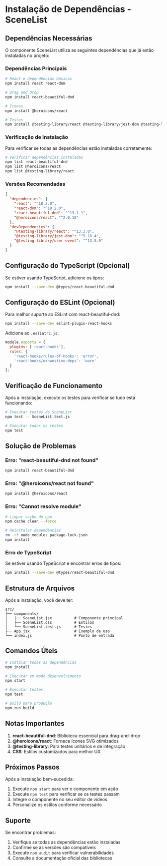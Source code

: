 # Instalação de Dependências - SceneList

## Dependências Necessárias

O componente SceneList utiliza as seguintes dependências que já estão instaladas no projeto:

### Dependências Principais

```bash
# React e dependências básicas
npm install react react-dom

# Drag and Drop
npm install react-beautiful-dnd

# Ícones
npm install @heroicons/react

# Testes
npm install @testing-library/react @testing-library/jest-dom @testing-library/user-event
```

### Verificação de Instalação

Para verificar se todas as dependências estão instaladas corretamente:

```bash
# Verificar dependências instaladas
npm list react-beautiful-dnd
npm list @heroicons/react
npm list @testing-library/react
```

### Versões Recomendadas

```json
{
  "dependencies": {
    "react": "^18.2.0",
    "react-dom": "^18.2.0",
    "react-beautiful-dnd": "^13.1.1",
    "@heroicons/react": "^2.0.18"
  },
  "devDependencies": {
    "@testing-library/react": "^13.3.0",
    "@testing-library/jest-dom": "^5.16.4",
    "@testing-library/user-event": "^13.5.0"
  }
}
```

## Configuração do TypeScript (Opcional)

Se estiver usando TypeScript, adicione os tipos:

```bash
npm install --save-dev @types/react-beautiful-dnd
```

## Configuração do ESLint (Opcional)

Para melhor suporte ao ESLint com react-beautiful-dnd:

```bash
npm install --save-dev eslint-plugin-react-hooks
```

Adicione ao `.eslintrc.js`:

```javascript
module.exports = {
  plugins: ['react-hooks'],
  rules: {
    'react-hooks/rules-of-hooks': 'error',
    'react-hooks/exhaustive-deps': 'warn'
  }
};
```

## Verificação de Funcionamento

Após a instalação, execute os testes para verificar se tudo está funcionando:

```bash
# Executar testes do SceneList
npm test -- SceneList.test.js

# Executar todos os testes
npm test
```

## Solução de Problemas

### Erro: "react-beautiful-dnd not found"
```bash
npm install react-beautiful-dnd
```

### Erro: "@heroicons/react not found"
```bash
npm install @heroicons/react
```

### Erro: "Cannot resolve module"
```bash
# Limpar cache do npm
npm cache clean --force

# Reinstalar dependências
rm -rf node_modules package-lock.json
npm install
```

### Erro de TypeScript
Se estiver usando TypeScript e encontrar erros de tipos:

```bash
npm install --save-dev @types/react-beautiful-dnd
```

## Estrutura de Arquivos

Após a instalação, você deve ter:

```
src/
├── components/
│   ├── SceneList.jsx          # Componente principal
│   ├── SceneList.css          # Estilos
│   └── SceneList.test.js      # Testes
├── App.jsx                    # Exemplo de uso
└── index.js                   # Ponto de entrada
```

## Comandos Úteis

```bash
# Instalar todas as dependências
npm install

# Executar em modo desenvolvimento
npm start

# Executar testes
npm test

# Build para produção
npm run build
```

## Notas Importantes

1. **react-beautiful-dnd**: Biblioteca essencial para drag-and-drop
2. **@heroicons/react**: Fornece ícones SVG otimizados
3. **@testing-library**: Para testes unitários e de integração
4. **CSS**: Estilos customizados para melhor UX

## Próximos Passos

Após a instalação bem-sucedida:

1. Execute `npm start` para ver o componente em ação
2. Execute `npm test` para verificar se os testes passam
3. Integre o componente no seu editor de vídeos
4. Personalize os estilos conforme necessário

## Suporte

Se encontrar problemas:

1. Verifique se todas as dependências estão instaladas
2. Confirme se as versões são compatíveis
3. Execute `npm audit` para verificar vulnerabilidades
4. Consulte a documentação oficial das bibliotecas 
